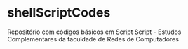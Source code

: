 # shellScriptCodes
Repositório com códigos básicos em Script Script - Estudos Complementares da faculdade de Redes de Computadores

